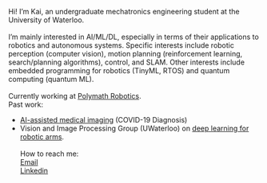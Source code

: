 Hi! I’m Kai, an undergraduate mechatronics engineering student at the University of Waterloo. </br>
</br>
I’m mainly interested in AI/ML/DL, especially in terms of their applications to robotics and autonomous systems. Specific interests include robotic perception (computer vision), motion planning (reinforcement learning, search/planning algorithms), control, and SLAM. Other interests include embedded programming for robotics (TinyML, RTOS) and quantum computing (quantum ML). </br>
</br>
Currently working at [Polymath Robotics](https://www.polymathrobotics.com).
</br>
Past work: 
- [AI-assisted medical imaging](https://github.com/k78ma/COVIDNet-Transformer) (COVID-19 Diagnosis)
- Vision and Image Processing Group (UWaterloo) on [deep learning for robotic arms](https://flairop.com/). 
</br></br>
How to reach me: </br>
[Email](mailto:k78ma@uwaterloo.ca) </br>
[Linkedin](https://www.linkedin.com/in/k78ma/)


<!---
k78ma/k78ma is a ✨ special ✨ repository because its `README.md` (this file) appears on your GitHub profile.
You can click the Preview link to take a look at your changes.
--->
